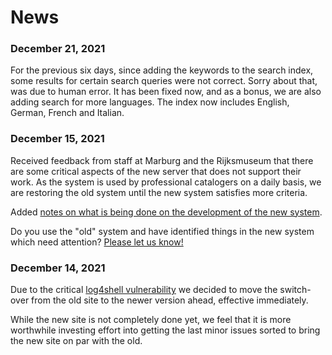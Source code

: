 # News

### December 21, 2021

For the previous six days, since adding the keywords to the search index, some results for certain search queries were not correct. Sorry about that, was due to human error. It has been fixed now, and as a bonus, we are also adding search for more languages. The index now includes English, German, French and Italian.

### December 15, 2021

Received feedback from staff at Marburg and the Rijksmuseum that there are some critical aspects of the new server that does not support their work. As the system is used by professional catalogers on a daily basis, we are restoring the old system until the new system satisfies more criteria.

Added [notes on what is being done on the development of the new system](/help/dev).

Do you use the "old" system and have identified things in the new system which need attention? [Please let us know!](https://forms.gle/twPq7swQZXmSX46G8)

### December 14, 2021

Due to the critical [log4shell vulnerability](https://arstechnica.com/information-technology/2021/12/the-log4shell-zeroday-4-days-on-what-is-it-and-how-bad-is-it-really/) we decided to move the switch-over from the old site to the newer version ahead, effective immediately.

While the new site is not completely done yet, we feel that it is more worthwhile investing effort into getting the last minor issues sorted to bring the new site on par with the old.
